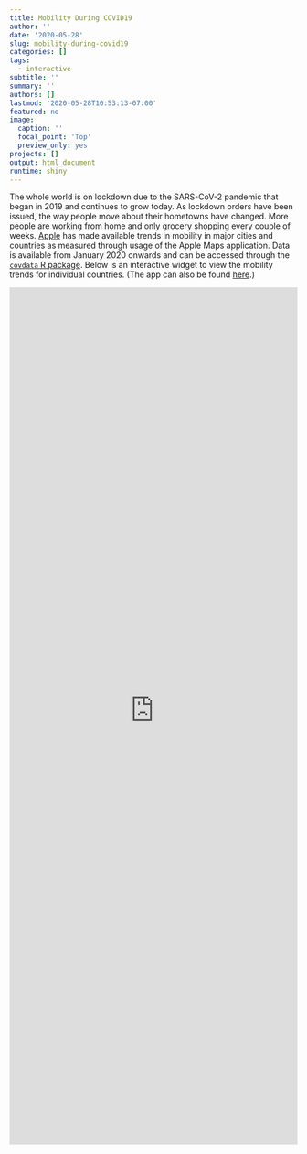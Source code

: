 ```yaml
---
title: Mobility During COVID19
author: ''
date: '2020-05-28'
slug: mobility-during-covid19
categories: []
tags:
  - interactive
subtitle: ''
summary: ''
authors: []
lastmod: '2020-05-28T10:53:13-07:00'
featured: no
image:
  caption: ''
  focal_point: 'Top'
  preview_only: yes
projects: []
output: html_document
runtime: shiny
---
```




The whole world is on lockdown due to the SARS-CoV-2 pandemic that began in 2019 and continues to grow today. As lockdown orders have been issued, the way people move about their hometowns have changed. More people are working from home and only grocery shopping every couple of weeks. [Apple](https://www.apple.com/covid19) has made available trends in mobility in major cities and countries as measured through usage of the Apple Maps application. Data is available from January 2020 onwards and can be accessed through the [`covdata` R package](https://kjhealy.github.io/covdata/). Below is an interactive widget to view the mobility trends for individual countries. (The app can also be found [here](https://jennifer-jahncke.shinyapps.io/Mobility-During-COVID19/).)


<iframe height="1500" width="100%" frameborder="no" src="https://jennifer-jahncke.shinyapps.io/Mobility-During-COVID19/"> </iframe>
